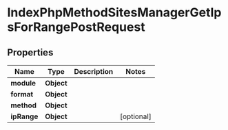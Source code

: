 

# IndexPhpMethodSitesManagerGetIpsForRangePostRequest


## Properties

| Name | Type | Description | Notes |
|------------ | ------------- | ------------- | -------------|
|**module** | **Object** |  |  |
|**format** | **Object** |  |  |
|**method** | **Object** |  |  |
|**ipRange** | **Object** |  |  [optional] |



